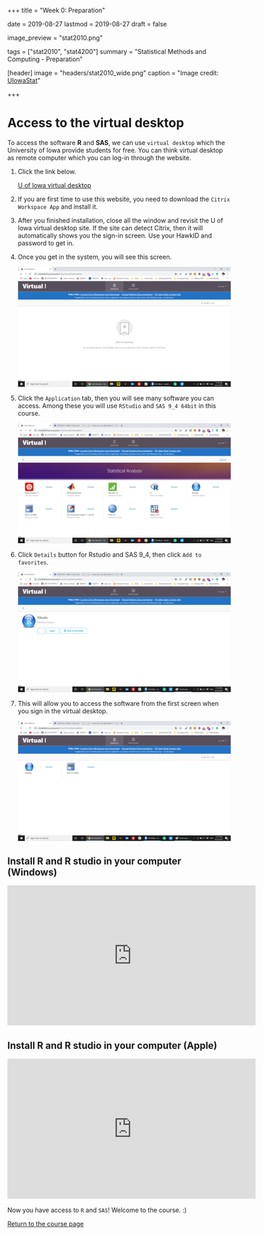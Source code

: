 +++
title = "Week 0: Preparation"

date = 2019-08-27
lastmod = 2019-08-27
draft = false

image_preview = "stat2010.png"

tags = ["stat2010", "stat4200"]
summary = "Statistical Methods and Computing - Preparation"

[header]
image = "headers/stat2010_wide.png"
caption = "Image credit: [UIowaStat](https://stat.uiowa.edu/)"

+++

# Access to the virtual desktop

To access the software **R** and **SAS**, we can use `virtual desktop` which the University of Iowa provide students for free. You can think virtual desktop as remote computer which you can log-in through the website.

1. Click the link below.

    [U of Iowa virtual desktop](https://virtualdesktop.uiowa.edu)

1. If you are first time to use this website, you need to download the `Citrix Workspace App` and install it.

1. After you finished installation, close all the window and revisit the U of Iowa virtual desktop site. If the site can detect Citrix, then it will automatically shows you the sign-in screen. Use your HawkID and password to get in.

1. Once you get in the system, you will see this screen.

    ![](https://raw.githubusercontent.com/issactoast/EnBlog/master/static/img/virtual.png)

1. Click the `Application` tab, then you will see many software you can access. Among these you will use `RStudio` and `SAS 9_4 64bit` in this course.

    ![](https://raw.githubusercontent.com/issactoast/EnBlog/master/static/img/virtual2.png)

1. Click `Details` button for Rstudio and SAS 9_4, then click `Add to favorites`. 

    ![](https://raw.githubusercontent.com/issactoast/EnBlog/master/static/img/virtual3.png)

1. This will allow you to access the software from the first screen when you sign in the virtual desktop.

    ![](https://raw.githubusercontent.com/issactoast/EnBlog/master/static/img/virtual4.png)


## Install R and R studio in your computer (Windows)

<p align="center">
<iframe width="560" height="315" src="https://www.youtube.com/embed/9-RrkJQQYqY" frameborder="0" allow="accelerometer; autoplay; encrypted-media; gyroscope; picture-in-picture" allowfullscreen></iframe>
</p>

## Install R and R studio in your computer (Apple)

<p align="center">
<iframe width="560" height="315" src="https://www.youtube.com/embed/GLLZhc_5enQ" frameborder="0" allow="accelerometer; autoplay; encrypted-media; gyroscope; picture-in-picture" allowfullscreen></iframe>
</p>

Now you have access to `R` and `SAS`! Welcome to the course. :)


<a href="https://theissaclee.com/post/stat2010/" target="_self">Return to the course page</a>

